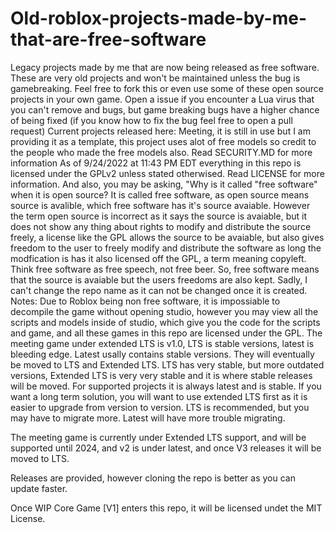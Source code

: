 # Old-roblox-projects-made-by-me-that-are-free-software
Legacy projects made by me that are now being released as free software.
These are very old projects and won't be maintained unless the bug is gamebreaking.
Feel free to fork this or even use some of these open source projects in your own game.
Open a issue if you encounter a Lua virus that you can't remove and bugs, but game breaking bugs have a higher chance of being fixed (if you know how to fix the bug feel free to open a pull request)
Current projects released here:
Meeting, it is still in use but I am providing it as a template, this project uses alot of free models so credit to the people who made the free models also.
Read SECURITY.MD for more information
As of 9/24/2022 at 11:43 PM EDT everything in this repo is licensed under the GPLv2 unless stated otherwised. Read LICENSE for more information.
And also, you may be asking, "Why is it called "free software" when it is open source?
It is called free software, as open source means source is avalible, which free software has it's source avaiable. However the term open source is incorrect as it says the source is avaiable, but it does not show any thing about rights to modify and distribute the source freely, a license like the GPL allows the source to be avaiable, but also gives freedom to the user to freely modify and distribute the software as long the modfication is has it also licensed off the GPL, a term meaning copyleft.
Think free software as free speech, not free beer.
So, free software means that the source is avaiable but the users freedoms are also kept.
Sadly, I can't change the repo name as it can not be changed once it is created.
Notes:
Due to Roblox being non free software, it is impossiable to decompile the game without opening studio, however you may view all the scripts and models inside of studio, which give you the code for the scripts and game, and all these games in this repo are licensed under the GPL.
The meeting game under extended LTS is v1.0, LTS is stable versions, latest is bleeding edge.
Latest usally contains stable versions. They will eventually be moved to LTS and Extended LTS. LTS has very stable, but more outdated versions, Extended LTS is very very stable and it is where stable releases will be moved. For supported projects it is always latest and is stable. If you want a long term solution, you will want to use extended LTS first as it is easier to upgrade from version to version. LTS is recommended, but you may have to migrate more. Latest will have more trouble migrating.

The meeting game is currently under Extended LTS support, and will be supported until 2024, and v2 is under latest, and once V3 releases it will be moved to LTS.

Releases are provided, however cloning the repo is better as you can update faster.


Once WIP Core Game [V1] enters this repo, it will be licensed undet the MIT License.
